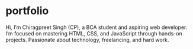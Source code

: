 # portfolio
Hi, I’m Chiragpreet Singh (CP), a BCA student and aspiring web developer. I’m focused on mastering HTML, CSS, and JavaScript through hands-on projects. Passionate about technology, freelancing, and hard work.
